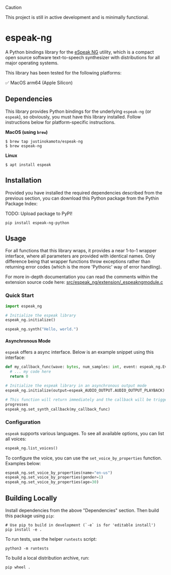 > [!CAUTION]
> This project is still in active development and is minimally functional.


# espeak-ng

A Python bindings library for the [eSpeak NG](https://github.com/espeak-ng/espeak-ng?tab=readme-ov-file) utility, which is a compact open source software text-to-speech synthesizer with distributions for all major operating systems.

This library has been tested for the following platforms:

✅ MacOS arm64 (Apple Silicon)

## Dependencies

This library provides Python bindings for the underlying `espeak-ng`
(or `espeak`), so obviously, you must have this library
installed. Follow instructions below for platform-specific
instructions.

**MacOS (using `brew`)**
```
$ brew tap justinokamoto/espeak-ng
$ brew espeak-ng
```

**Linux**
```
$ apt install espeak
```

## Installation

Provided you have installed the required dependencies described from
the previous section, you can download this Python package from the
Pythin Package Index:

TODO: Upload package to PyPI!

```
pip install espeak-ng-python
```

## Usage

For all functions that this library wraps, it provides a near 1-to-1
wrapper interface, where all parameters are provided with identical
names. Only difference being that wrapper functions throw exceptions
rather than returning error codes (which is the more 'Pythonic' way of
error handling).

For more in-depth documentation you can read the comments within the
extension source code here:
[src/espeak\_ng/extension/\_espeakngmodule.c](https://github.com/justinokamoto/espeak-ng-python/blob/main/src/espeak_ng/extension/_espeakngmodule.c)

### Quick Start

```python
import espeak_ng

# Initialize the espeak library
espeak_ng.initialize()

espeak_ng.synth("Hello, world.")
```

#### Asynchronous Mode

`espeak` offers a async interface. Below is an example snippet using
this interface:

```python
def my_callback_func(wave: bytes, num_samples: int, event: espeak_ng.Event) -> int:
  # ... my code here
  return 0

# Initialize the espeak library in an asynchronous output mode
espeak_ng.initialize(output=espeak_AUDIO_OUTPUT.AUDIO_OUTPUT_PLAYBACK)

# This function will return immediately and the callback will be triggered as the synthesis
progresses
espeak_ng.set_synth_callback(my_callback_func)
```

### Configuration

`espeak` supports various languages. To see all available options, you can list all voices:

```python
espeak_ng.list_voices()
```

To configure the voice, you can use the `set_voice_by_properties` function. Examples below:

```python
espeak_ng.set_voice_by_properties(name="en-us")
espeak_ng.set_voice_by_properties(gender=1)
espeak_ng.set_voice_by_properties(age=30)
```

## Building Locally

Install dependencies from the above "Dependencies" section. Then build this package using `pip`:

```
# Use pip to build in development (`-e` is for 'editable install')
pip install -e .
```

To run tests, use the helper `runtests` script:

```
python3 -m runtests
```

To build a local distribution archive, run:

```
pip wheel .
```
